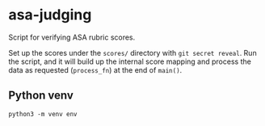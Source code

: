 # asa-judging

Script for verifying ASA rubric scores.

Set up the scores under the `scores/` directory with `git secret reveal`. Run the script, and it will build up the internal score mapping and process the data as requested (`process_fn`) at the end of `main()`.

## Python venv

```
python3 -m venv env
```
